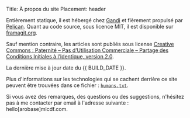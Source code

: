 Title: À propos du site
Placement: header

Entièrement statique, il est hébergé chez [Gandi](https://www.gandi.net/fr) et fièrement propulsé par [Pelican](https://blog.getpelican.com/). Quant au code source, sous licence MIT, il est disponible sur [framagit.org](https://framagit.org/mlcdf/mlcdf).

Sauf mention contraire, les articles sont publiés sous license [Creative Commons : Paternité – Pas d’Utilisation Commerciale – Partage des Conditions Initiales à l’Identique, version 2.0](http://creativecommons.org/licenses/by-nc-sa/2.0/fr/legalcode).

La dernière mise à jour date du {{ BUILD_DATE }}.

Plus d'informations sur les technologies qui se cachent derrière ce site peuvent être trouvées dans ce fichier : [`humans.txt`]({static}/extra/humans.txt).

Si vous avez des remarques, des questions ou des suggestions, n'hésitez pas à me contacter par email à l'adresse suivante : hello[arobase]mlcdf.com.
